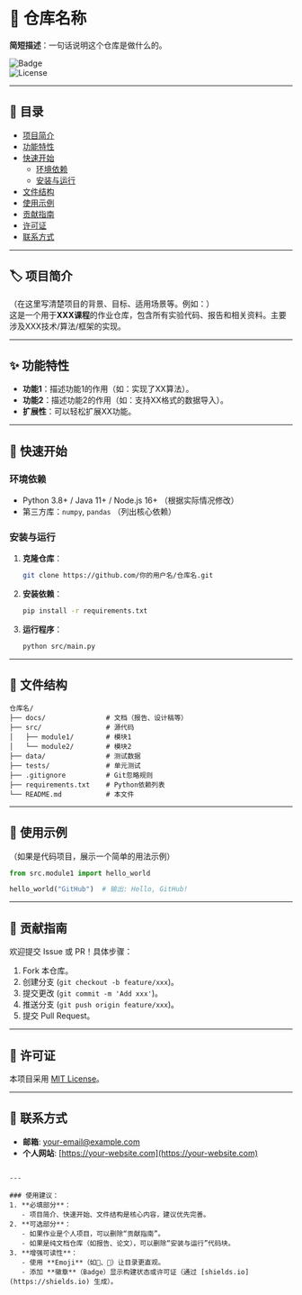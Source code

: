 # 📁 仓库名称

**简短描述**：一句话说明这个仓库是做什么的。  

![Badge](https://img.shields.io/badge/状态-活跃-brightgreen)  
![License](https://img.shields.io/badge/license-MIT-blue)  

---

## 📌 目录
- [项目简介](#-项目简介)
- [功能特性](#-功能特性)
- [快速开始](#-快速开始)
  - [环境依赖](#环境依赖)
  - [安装与运行](#安装与运行)
- [文件结构](#-文件结构)
- [使用示例](#-使用示例)
- [贡献指南](#-贡献指南)
- [许可证](#-许可证)
- [联系方式](#-联系方式)

---

## 🏷️ 项目简介
（在这里写清楚项目的背景、目标、适用场景等。例如：）  
这是一个用于**XXX课程**的作业仓库，包含所有实验代码、报告和相关资料。主要涉及XXX技术/算法/框架的实现。

---

## ✨ 功能特性
- **功能1**：描述功能1的作用（如：实现了XX算法）。
- **功能2**：描述功能2的作用（如：支持XX格式的数据导入）。
- **扩展性**：可以轻松扩展XX功能。

---

## 🚀 快速开始
### 环境依赖
- Python 3.8+ / Java 11+ / Node.js 16+ （根据实际情况修改）
- 第三方库：`numpy`, `pandas` （列出核心依赖）

### 安装与运行
1. **克隆仓库**：
   ```bash
   git clone https://github.com/你的用户名/仓库名.git
   ```
2. **安装依赖**：
   ```bash
   pip install -r requirements.txt
   ```
3. **运行程序**：
   ```bash
   python src/main.py
   ```

---

## 📂 文件结构
```
仓库名/
├── docs/               # 文档（报告、设计稿等）
├── src/                # 源代码
│   ├── module1/        # 模块1
│   └── module2/        # 模块2
├── data/               # 测试数据
├── tests/              # 单元测试
├── .gitignore          # Git忽略规则
├── requirements.txt    # Python依赖列表
└── README.md           # 本文件
```

---

## 🎯 使用示例
（如果是代码项目，展示一个简单的用法示例）  
```python
from src.module1 import hello_world

hello_world("GitHub")  # 输出: Hello, GitHub!
```

---

## 🤝 贡献指南
欢迎提交 Issue 或 PR！具体步骤：
1. Fork 本仓库。
2. 创建分支 (`git checkout -b feature/xxx`)。
3. 提交更改 (`git commit -m 'Add xxx'`)。
4. 推送分支 (`git push origin feature/xxx`)。
5. 提交 Pull Request。

---

## 📜 许可证
本项目采用 [MIT License](LICENSE)。

---

## 📩 联系方式
- **邮箱**: your-email@example.com  
- **个人网站**: [https://your-website.com](https://your-website.com)  

```

---

### 使用建议：
1. **必填部分**：  
   - 项目简介、快速开始、文件结构是核心内容，建议优先完善。
2. **可选部分**：  
   - 如果作业是个人项目，可以删除“贡献指南”。
   - 如果是纯文档仓库（如报告、论文），可以删除“安装与运行”代码块。
3. **增强可读性**：  
   - 使用 **Emoji**（如📁、🚀）让目录更直观。
   - 添加 **徽章**（Badge）显示构建状态或许可证（通过 [shields.io](https://shields.io) 生成）。

